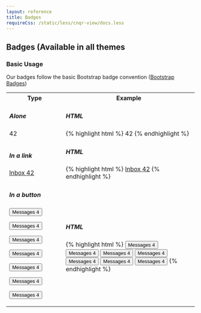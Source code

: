 ```yaml
---
layout: reference
title: Badges
requireCss: /static/less/cnqr-view/docs.less
---
```


## Badges (Available in all themes ##

### Basic Usage ###

Our badges follow the basic Bootstrap badge convention (<a href="http://getbootstrap.com/components/#badges">Bootstrap Badges</a>)

<table class="reporttable">
	<tr>
		<th style="width:30%">Type</th>
		<th style="width:70%">Example</th>
	</tr>
	<tr>
		<td>
			<h5>Alone</h5>
			<span class="badge">42</span>
		</td>
		<td>
			<h5>HTML</h5>
{% highlight html %}
<span class="badge">42</span>
{% endhighlight %}
		</td>
	</tr>
	<tr>
		<td>
			<h5>In a link</h5>
			<a href="#">Inbox <span class="badge">42</span></a>
		</td>
		<td>
			<h5>HTML</h5>
{% highlight html %}
<a href="#">Inbox <span class="badge">42</span></a>
{% endhighlight %}
		</td>
	</tr>
	<tr>
		<td>
			<h5>In a button</h5>
			<p><button type="button"> Messages <span class="badge">4</span></button></p>
			<p><button type="button" class="btn btn-default"> Messages <span class="badge">4</span></button></p>
			<p><button type="button" class="btn btn-primary"> Messages <span class="badge">4</span></button></p>
			<p><button type="button" class="btn btn-success"> Messages <span class="badge">4</span></button></p>
			<p><button type="button" class="btn btn-info"> Messages <span class="badge">4</span></button></p>
			<p><button type="button" class="btn btn-warning"> Messages <span class="badge">4</span></button></p>
			<p><button type="button" class="btn btn-danger"> Messages <span class="badge">4</span></button></p>
		</td>
		<td>
			<h5>HTML</h5>
{% highlight html %}
<button type="button"> Messages <span class="badge">4</span></button>
<button type="button" class="btn btn-default"> Messages <span class="badge">4</span></button>
<button type="button" class="btn btn-primary"> Messages <span class="badge">4</span></button>
<button type="button" class="btn btn-success"> Messages <span class="badge">4</span></button>
<button type="button" class="btn btn-info"> Messages <span class="badge">4</span></button>
<button type="button" class="btn btn-warning"> Messages <span class="badge">4</span></button>
<button type="button" class="btn btn-danger"> Messages <span class="badge">4</span></button>
{% endhighlight %}
		</td>
	</tr>
</table>
